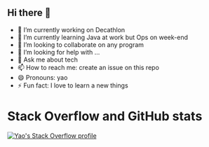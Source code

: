 ## Hi there 👋

- 🔭 I’m currently working on Decathlon
- 🌱 I’m currently learning Java at work but Ops on week-end
- 👯 I’m looking to collaborate on any program
- 🤔 I’m looking for help with ...
- 💬 Ask me about tech
- 📫 How to reach me: create an issue on this repo
- 😄 Pronouns: yao
- ⚡ Fun fact: I love to learn a new things

# Stack Overflow and GitHub stats

[![Yao's Stack Overflow profile](https://stackoverflow-card.vercel.app/?userID=13140192&theme=solarized-light)]([https://stackoverflow.com/users/6064933/jdhao](https://stackoverflow.com/users/13140192/yao-alex-didier-akoua))

